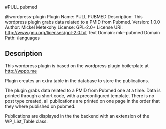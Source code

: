 #PULL pubmed

@wordpress-plugin
Plugin Name:       PULL PUBMED
Description:       This wordpress plugin grabs data related to a PMID from Pubmed.
Version:           1.0.0
Author:            Mickel Metekohy
License:           GPL-2.0+
License URI:       http://www.gnu.org/licenses/gpl-2.0.txt
Text Domain:       mkr-pubmed
Domain Path:       /languages

## Description

This wordpress plugin is based on the wordpress plugin boilerplate at http://wppb.me

Plugin creates an extra table in the database to store the publications.

The plugin grabs data related to a PMID from Pubmed one at a time.
Data is printed through a short code, with a preconfigured template.
There is no post type created, all publications are printed on one page in the
order that they where published on pubmed.

Publications are displayed in the the backend with an extension of the WP_List_Table class.
